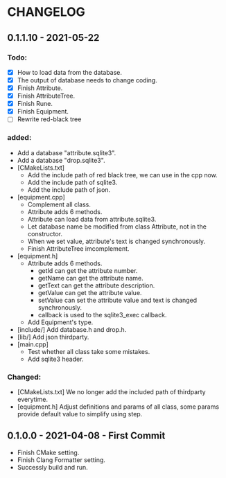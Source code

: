 # CHANGELOG

## 0.1.1.10 - 2021-05-22

### Todo:
- [x] How to load data from the database.
- [x] The output of database needs to change coding.
- [x] Finish Attribute.
- [x] Finish AttributeTree.
- [x] Finish Rune.
- [x] Finish Equipment.
- [ ] Rewrite red-black tree

### added:
- Add a database "attribute.sqlite3".
- Add a database "drop.sqlite3".
- [CMakeLists.txt]
  - Add the include path of red black tree, we can use in the cpp now.
  - Add the include path of sqlite3.
  - Add the include path of json.
- [equipment.cpp]
  - Complement all class.
  - Attribute adds 6 methods.
  - Attribute can load data from attribute.sqlite3.
  - Let database name be modified from class Attribute, not in the constructor.
  - When we set value, attribute's text is changed synchronously.
  - Finish AttributeTree imcomplement.
- [equipment.h] 
    - Attribute adds 6 methods.
        - getId can get the attribute number.
        - getName can get the attribute name.
        - getText can get the attribute description.
        - getValue can get the attribute value.
        - setValue can set the attribute value and text is changed synchronously.
        - callback is used to the sqlite3_exec callback.
    - Add Equipment's type.
- [include/] Add database.h and drop.h.
- [lib/] Add json thirdparty.
- [main.cpp] 
  - Test whether all class take some mistakes.
  - Add sqlite3 header.

### Changed:
- [CMakeLists.txt] We no longer add the included path of thirdparty everytime.
- [equipment.h] Adjust definitions and params of all class, some params provide default value to simplify using step.

## 0.1.0.0 - 2021-04-08 - First Commit
- Finish CMake setting.
- Finish Clang Formatter setting.
- Successly build and run. 